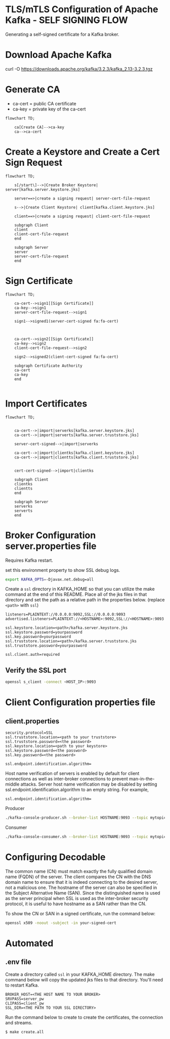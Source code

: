 # TLS/mTLS Configuration of Apache Kafka - SELF SIGNING FLOW
Generating a self-signed certificate for a Kafka broker.


# Download Apache Kafka
curl -O https://downloads.apache.org/kafka/3.2.3/kafka_2.13-3.2.3.tgz


# Generate CA
- ca-cert = public CA certificate
- ca-key = private key of the ca-cert

```mermaid
flowchart TD;

    ca[Create CA]-->ca-key
    ca-->ca-cert

```

# Create a Keystore and Create a Cert Sign Request

```mermaid
flowchart TD;

    s[/start\]-->|Create Broker Keystore| server[kafka.server.keystore.jks]

    server==>|create a signing request| server-cert-file-request

    s-->|Create Client Keystore| client[kafka.client.keystore.jks]

    client==>|create a signing request| client-cert-file-request

    subgraph Client
    client
    client-cert-file-request
    end

    subgraph Server
    server
    server-cert-file-request
    end

```

# Sign Certificate
```mermaid
flowchart TD;

    ca-cert-->sign1[[Sign Certificate]]
    ca-key-->sign1
    server-cert-file-request-->sign1

    sign1-->signed1(server-cert-signed fa:fa-cert)



    ca-cert-->sign2[[Sign Certificate]]
    ca-key-->sign2
    client-cert-file-request-->sign2

    sign2-->signed2(client-cert-signed fa:fa-cert)

    subgraph Certificate Authority
    ca-cert
    ca-key
    end


```

# Import Certificates
```mermaid
flowchart TD;


    ca-cert-->|import|serverks[kafka.server.keystore.jks]
    ca-cert-->|import|serverts[kafka.server.truststore.jks]

    server-cert-signed-->|import|serverks

    ca-cert-->|import|clientks[kafka.client.keystore.jks]
    ca-cert-->|import|clientts[kafka.client.truststore.jks]


    cert-cert-signed-->|import|clientks

    subgraph Client
    clientks
    clientts
    end

    subgraph Server
    serverks
    serverts
    end

```

# Broker Configuration server.properties file
Requires Kafka restart.

set this environment property to show SSL debug logs.
```bash
export KAFKA_OPTS=-Djavax.net.debug=all
```

Create a `ssl` directory in KAFKA_HOME so that you can utilize the make command at the end of this README. Place all of the jks files in that directory and set the path as a relative path in the properties below. (replace `<path>` with `ssl`)

```properties
listeners=PLAINTEXT://0.0.0.0:9092,SSL://0.0.0.0:9093
advertised.listeners=PLAINTEXT://<HOSTNAME>:9092,SSL://<HOSTNAME>:9093

ssl.keystore.location=<path>/kafka.server.keystore.jks
ssl.keystore.password=yourpassword
ssl.key.password=yourpassword
ssl.truststore.location=<path>/kafka.server.truststore.jks
ssl.truststore.password=yourpassword

ssl.client.auth=required

```

## Verify the SSL port
```bash
openssl s_client -connect <HOST_IP>:9093
```


# Client Configuration properties file

## client.properties

```properties
security.protocol=SSL
ssl.truststore.location=<path to your truststore>
ssl.truststore.password=<the password>
ssl.keystore.location=<path to your keystore>
ssl.keystore.password=<the password>
ssl.key.password=<the password>

ssl.endpoint.identification.algorithm=
```


Host name verification of servers is enabled by default for client connections as well as inter-broker connections to prevent man-in-the-middle attacks. Server host name verification may be disabled by setting ssl.endpoint.identification.algorithm to an empty string. For example,

```properties
ssl.endpoint.identification.algorithm=
```

Producer
```bash
./kafka-console-producer.sh --broker-list HOSTNAME:9093 --topic mytopic --producer.config PATH_TO_THE_ABOVE_PROPERTIES

```

Consumer
```bash
./kafka-console-consumer.sh --broker-list HOSTNAME:9093 --topic mytopic --consumer.config PATH_TO_THE_ABOVE_PROPERTIES
```


# Configuring Decodable

The common name (CN) must match exactly the fully qualified domain name (FQDN) of the server. The client compares the CN with the DNS domain name to ensure that it is indeed connecting to the desired server, not a malicious one. The hostname of the server can also be specified in the Subject Alternative Name (SAN). Since the distinguished name is used as the server principal when SSL is used as the inter-broker security protocol, it is useful to have hostname as a SAN rather than the CN.

To show the CN or SAN in a signed certificate, run the command below:

```bash
openssl x509 -noout -subject -in your-signed-cert
```


# Automated

## .env file
Create a directory called `ssl` in your KAFKA_HOME directory. The make command below will copy the updated jks files to that directory. You'll need to restart Kafka.

```properties
BROKER_HOST=<THE HOST NAME TO YOUR BROKER>
SRVPASS=server_pw
CLIPASS=client_pw
SSL_DIR=<THE PATH TO YOUR SSL DIRECTORY>
```

Run the command below to create to create the certificates, the connection and streams.
```bash
$ make create.all
```